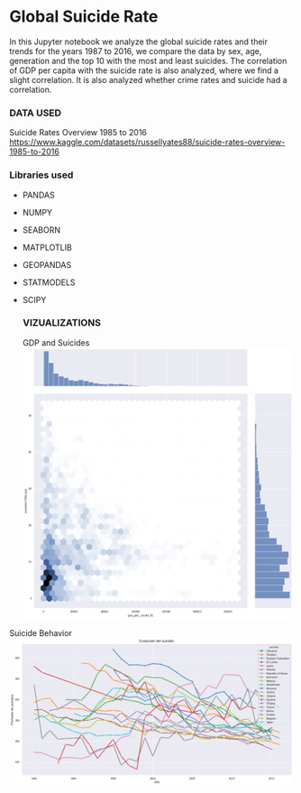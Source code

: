 # Global Suicide Rate

In this Jupyter notebook we analyze the global suicide rates and their trends for the years 1987 to 2016, we compare the data by sex, age, generation and the top 10 with the most and least suicides. The correlation of GDP per capita with the suicide rate is also analyzed, where we find a slight correlation.
It is also analyzed whether crime rates and suicide had a correlation.

### DATA USED

Suicide Rates Overview 1985 to 2016 https://www.kaggle.com/datasets/russellyates88/suicide-rates-overview-1985-to-2016

### Libraries used

- PANDAS
- NUMPY
- SEABORN
- MATPLOTLIB
- GEOPANDAS
- STATMODELS
- SCIPY

  ### VIZUALIZATIONS
  GDP and Suicides
![alt text](https://github.com/dariog721/global_suicide_rate/blob/main/GDP%20per%20capita%20and%20suicides.png)

 Suicide Behavior
 ![alt text](https://github.com/dariog721/global_suicide_rate/blob/main/Suicide%20behavior.png)
